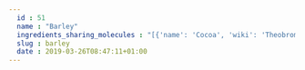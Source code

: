 ```yaml
---
  id : 51
  name : "Barley"
  ingredients_sharing_molecules : "[{'name': 'Cocoa', 'wiki': 'Theobroma_cacao', 'id': 283, 'category': 'Seed', 'common_molecules': [89594, 5280443, 5280598, 880, 6054, 7284, 527, 9064, 8094, 638278, 6072, 8468, 26447, 5363388, 644104, 5280511, 650, 5367719, 13144, 1049, 4788, 637775, 61020, 247, 26334, 8452, 853433, 72276, 638011, 1889, 15394, 5280445, 12748, 11747, 637566, 240, 33931, 22386, 5365811, 8130, 798, 6569, 441005, 6561, 65084, 637542, 441484, 32065, 7976, 107971, 5284639, 10448, 338, 7288, 8723, 11552, 79803, 1110, 6050, 6986, 460, 5318042, 31260, 2345, 5280863, 784, 10393, 8082, 439341, 26808, 7150, 31252, 1549026, 126, 998, 7847, 445070, 61209, 768, 27457, 7361, 323, 1183, 9862, 5281708, 637511, 22201, 25915, 5284503, 802, 180, 72, 61503, 643941, 8369, 999, 77837, 439246, 244, 8768, 30914, 7710, 439263, 12587, 454, 107, 878, 444539, 18635, 7858, 8857, 5315892, 11509, 7938, 6184, 643779, 7711, 6251, 7362, 439533, 11128, 7654]}, {'name': 'Peanut', 'wiki': 'Peanut', 'id': 287, 'category': 'Nut', 'common_molecules': [89594, 5280443, 5280598, 6054, 7284, 527, 9064, 8094, 638278, 6072, 8468, 26447, 5363388, 644104, 5280511, 650, 5367719, 13144, 1049, 4788, 637775, 61020, 247, 6274, 26334, 8452, 853433, 72276, 638011, 1889, 15394, 5280445, 12748, 11747, 637566, 240, 33931, 22386, 5365811, 8130, 798, 6569, 441005, 6561, 65084, 637542, 441484, 12097, 7976, 107971, 5284639, 32065, 10448, 338, 7288, 8723, 11552, 79803, 1110, 6050, 31268, 6986, 460, 5318042, 31260, 2345, 5280863, 784, 10393, 439341, 26808, 7150, 31252, 5960, 1549026, 126, 998, 7847, 445070, 768, 27457, 7361, 323, 1183, 9862, 5281708, 637511, 22201, 6184, 25915, 6202, 5284503, 802, 180, 72, 61503, 643941, 8369, 999, 439246, 244, 8768, 30914, 439263, 1130, 454, 107, 878, 444539, 18635, 7858, 8857, 5315892, 11509, 7938, 9256, 643779, 6251, 7362, 439533, 11128, 7654]}, {'name': 'Tea', 'wiki': 'Tea', 'id': 310, 'category': 'Plant', 'common_molecules': [89594, 5280443, 342, 6054, 5280598, 527, 9064, 8094, 638278, 6072, 6202, 5363388, 644104, 5280511, 650, 5367719, 13144, 1049, 4788, 637775, 61020, 247, 26334, 8452, 24261, 853433, 72276, 638011, 1889, 15394, 5280445, 11747, 637566, 240, 33931, 22386, 5365811, 8130, 798, 6569, 441005, 7284, 6561, 65084, 637542, 441484, 12097, 7976, 107971, 5284639, 32065, 10448, 338, 7288, 8723, 11552, 79803, 1110, 6050, 6986, 460, 5318042, 31260, 2345, 5280863, 784, 10393, 439341, 26808, 7150, 31252, 1549026, 126, 998, 7847, 445070, 768, 27457, 7361, 323, 1183, 9862, 5281708, 637511, 22201, 25915, 5284503, 802, 180, 72, 61503, 643941, 999, 77837, 439246, 244, 8768, 26447, 7710, 439263, 1130, 12587, 454, 107, 878, 444539, 18635, 7858, 8857, 5315892, 11509, 7938, 6184, 643779, 7711, 6251, 7362, 439533, 11128, 7654]}, {'name': 'Soybean', 'wiki': 'Soybean', 'id': 289, 'category': 'Legume', 'common_molecules': [89594, 5280443, 5280598, 6054, 7284, 527, 9064, 8094, 638278, 6072, 8468, 6202, 5363388, 644104, 5280511, 650, 5367719, 13144, 1049, 4788, 637775, 61020, 247, 26334, 8452, 6341, 853433, 638011, 1889, 15394, 5280445, 11747, 637566, 240, 33931, 22386, 5365811, 8130, 798, 6569, 441005, 6561, 637542, 441484, 12097, 7976, 107971, 5284639, 10448, 338, 7288, 8723, 11552, 79803, 1110, 6050, 6986, 460, 5318042, 31260, 2345, 5280863, 784, 10393, 8082, 439341, 26808, 7150, 31252, 1549026, 126, 998, 7847, 445070, 768, 27457, 7361, 323, 1183, 9862, 5281708, 637511, 22201, 6184, 25915, 5284503, 802, 180, 72, 61503, 643941, 8369, 999, 439246, 244, 8768, 26447, 7710, 439263, 1130, 12587, 454, 107, 878, 444539, 18635, 7858, 8857, 5315892, 11509, 7938, 9256, 643779, 6251, 7362, 439533, 11128, 7654]}, {'name': 'Potato', 'wiki': 'Potato', 'id': 373, 'category': 'Vegetable Tuber', 'common_molecules': [89594, 5280443, 5280598, 6054, 7284, 527, 309, 9064, 8094, 638278, 6072, 26447, 5363388, 994, 644104, 5280511, 650, 5367719, 13144, 1049, 4788, 637775, 61020, 247, 6274, 26334, 8452, 853433, 72276, 638011, 1889, 6140, 15394, 5280445, 11747, 637566, 240, 33931, 5365811, 8130, 798, 6569, 441005, 6561, 65084, 637542, 441484, 12097, 7976, 107971, 5284639, 32065, 10448, 338, 7288, 8723, 11552, 79803, 1110, 6050, 6986, 5318042, 31260, 2345, 5280863, 784, 10393, 876, 439341, 26808, 7150, 31252, 1549026, 126, 998, 7847, 445070, 768, 27457, 7361, 323, 1183, 9862, 5281708, 637511, 22201, 25915, 6202, 5284503, 802, 180, 72, 61503, 643941, 999, 439246, 244, 8768, 7362, 439263, 1130, 12587, 454, 107, 878, 444539, 18635, 7858, 8857, 5315892, 11509, 7938, 6184, 643779, 6251, 439533, 11128, 7654]}]"
  slug : barley
  date : 2019-03-26T08:47:11+01:00
---
```



